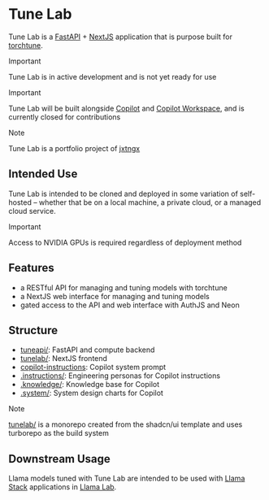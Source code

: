 # Tune Lab

Tune Lab is a [FastAPI](https://fastapi.tiangolo.com) + [NextJS](https://nextjs.org) application that is purpose built for [torchtune](https://github.com/pytorch/torchtune).

> [!IMPORTANT]
> Tune Lab is in active development and is not yet ready for use

> [!IMPORTANT]
> Tune Lab will be built alongside [Copilot](https://github.com/features/copilot) and [Copilot Workspace](https://githubnext.com/projects/copilot-workspace), and is currently closed for contributions

> [!NOTE]
> Tune Lab is a portfolio project of [jxtngx](https://github.com/jxtngx)

## Intended Use

Tune Lab is intended to be cloned and deployed in some variation of self-hosted – whether that be on a local machine, a private cloud, or a managed cloud service. 

> [!IMPORTANT]
> Access to NVIDIA GPUs is required regardless of deployment method


## Features

- a RESTful API for managing and tuning models with torchtune
- a NextJS web interface for managing and tuning models
- gated access to the API and web interface with AuthJS and Neon

## Structure

- [tuneapi/](./tuneapi): FastAPI and compute backend
- [tunelab/](./tunelab): NextJS frontend
- [copilot-instructions](.github/copilot-instructions.md): Copilot system prompt
- [.instructions/](./.instructions): Engineering personas for Copilot instructions
- [.knowledge/](./.knowledge): Knowledge base for Copilot
- [.system/](./.system): System design charts for Copilot

> [!NOTE]
> [tunelab/](./tunelab) is a monorepo created from the shadcn/ui template and uses turborepo as the build system

## Downstream Usage

Llama models tuned with Tune Lab are intended to be used with [Llama Stack](https://github.com/meta-llama/llama-stack) applications in [Llama Lab](https://github.com/theosis-ai/llama-lab).
